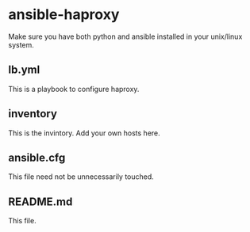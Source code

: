 # ansible-haproxy

Make sure you have both python and ansible installed in your unix/linux system.

lb.yml
--------
This is a playbook to configure haproxy.

inventory
---------
This is the invintory. Add your own hosts here.

ansible.cfg
-----------
This file need not be unnecessarily touched.

README.md
---------
This file.
